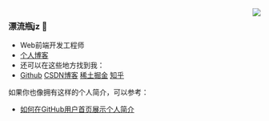 <img align="right" src="https://github-readme-stats.vercel.app/api?username=jzplp&show_icons=true&icon_color=CE1D2D&text_color=718096&bg_color=ffffff&hide_title=true" />

### 漂流瓶jz 👋
- Web前端开发工程师
- [个人博客](https://jzplp.github.io/)
- 还可以在这些地方找到我：
- [Github](https://github.com/jzplp)
  [CSDN博客](https://jzplp.blog.csdn.net)
  [稀土掘金](https://juejin.cn/user/3694779980078877)
  [知乎](https://www.zhihu.com/people/jia-zhen-57)

如果你也像拥有这样的个人简介，可以参考：
- [如何在GitHub用户首页展示个人简介](https://jzplp.github.io/2023/blog-github.html#在github用户首页展示个人简介)

